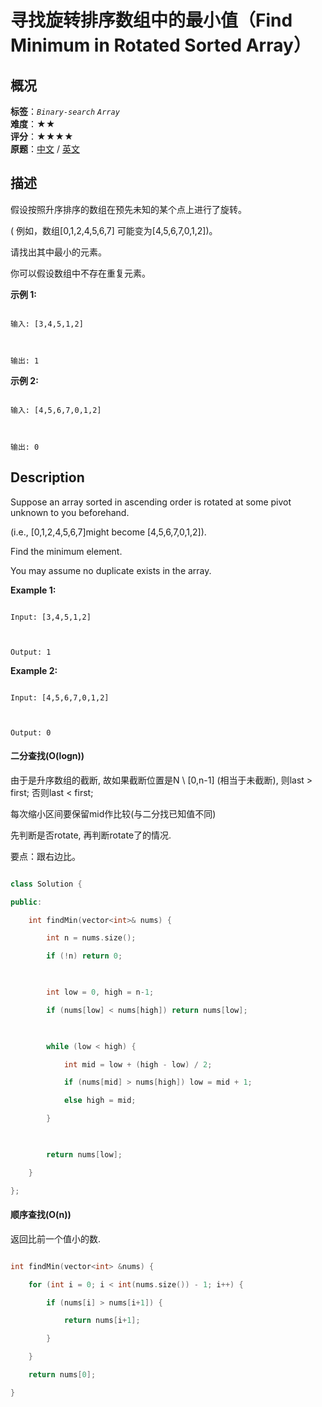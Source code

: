 # 寻找旋转排序数组中的最小值（Find Minimum in Rotated Sorted Array）
## 概况
**标签**：*`Binary-search`*  *`Array`*<br>
**难度**：★★<br>
**评分**：★★★★<br>
**原题**：[中文](https://leetcode-cn.com/problems/find-minimum-in-rotated-sorted-array) / [英文](https://leetcode.com/problems/find-minimum-in-rotated-sorted-array)
## 描述

假设按照升序排序的数组在预先未知的某个点上进行了旋转。



( 例如，数组[0,1,2,4,5,6,7]  可能变为[4,5,6,7,0,1,2])。



请找出其中最小的元素。



你可以假设数组中不存在重复元素。



**示例 1:**

```

输入: [3,4,5,1,2]



输出: 1

```



**示例 2:**

```

输入: [4,5,6,7,0,1,2]



输出: 0

```



## Description

Suppose an array sorted in ascending order is rotated at some pivot unknown to you beforehand.



(i.e., [0,1,2,4,5,6,7]might become [4,5,6,7,0,1,2]).



Find the minimum element.



You may assume no duplicate exists in the array.



**Example 1:**

```

Input: [3,4,5,1,2] 



Output: 1

```



**Example 2:**

```

Input: [4,5,6,7,0,1,2]



Output: 0

```







#### 二分查找(O(logn))



由于是升序数组的截断, 故如果截断位置是N \ [0,n-1] (相当于未截断), 则last > first; 否则last < first;



每次缩小区间要保留mid作比较(与二分找已知值不同)



先判断是否rotate, 再判断rotate了的情况.



要点：跟右边比。    



```c++

class Solution {

public:

    int findMin(vector<int>& nums) {

        int n = nums.size();

        if (!n) return 0;

        

        int low = 0, high = n-1;

        if (nums[low] < nums[high]) return nums[low];

        

        while (low < high) {

            int mid = low + (high - low) / 2;

            if (nums[mid] > nums[high]) low = mid + 1;

            else high = mid;

        }

        

        return nums[low];

    }

};

```



#### 顺序查找(O(n))



返回比前一个值小的数.



```c++

int findMin(vector<int> &nums) {

	for (int i = 0; i < int(nums.size()) - 1; i++) {

		if (nums[i] > nums[i+1]) {

			return nums[i+1];

		}

	}

	return nums[0];

}

```
